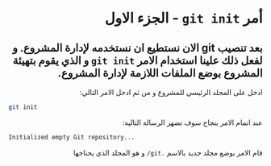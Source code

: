 <div dir="rtl">

# أمر ``git init`` - الجزء الاول

## بعد تنصيب git الان نستطيع ان نستخدمه لإدارة المشروع. و لفعل ذلك علينا استخدام الامر `git init` و الذي يقوم بتهيئة المشروع بوضع الملفات اللازمة لإدارة المشروع.

ادخل على المجلد الرئيسي للمشروع و من ثم ادخل الامر التالي:

<div dir="ltr">

``` bash
git init
```

</div>
عند اتمام الامر بنجاح سوف تضهر الرسالة التالية:

<div dir="ltr">

``` bash
Initialized empty Git repository...
```

</div>

قام الامر بوضع مجلد جديد بالاسم  `.git/` و هو المجلد الذي يحتاجها

</div>

